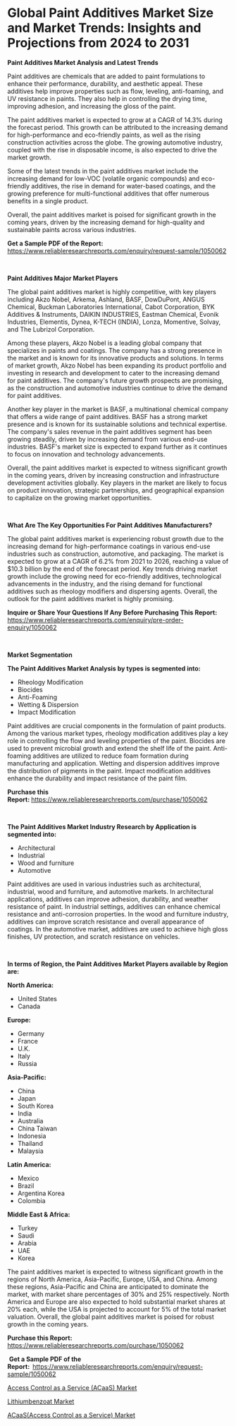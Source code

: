 <p><h1>Global Paint Additives Market Size and Market Trends: Insights and Projections from 2024 to 2031</h1></p><p><strong>Paint Additives Market Analysis and Latest Trends</strong></p>
<p><p>Paint additives are chemicals that are added to paint formulations to enhance their performance, durability, and aesthetic appeal. These additives help improve properties such as flow, leveling, anti-foaming, and UV resistance in paints. They also help in controlling the drying time, improving adhesion, and increasing the gloss of the paint.</p><p>The paint additives market is expected to grow at a CAGR of 14.3% during the forecast period. This growth can be attributed to the increasing demand for high-performance and eco-friendly paints, as well as the rising construction activities across the globe. The growing automotive industry, coupled with the rise in disposable income, is also expected to drive the market growth.</p><p>Some of the latest trends in the paint additives market include the increasing demand for low-VOC (volatile organic compounds) and eco-friendly additives, the rise in demand for water-based coatings, and the growing preference for multi-functional additives that offer numerous benefits in a single product.</p><p>Overall, the paint additives market is poised for significant growth in the coming years, driven by the increasing demand for high-quality and sustainable paints across various industries.</p></p>
<p><strong>Get a Sample PDF of the Report:&nbsp;</strong> <a href="https://www.reliableresearchreports.com/enquiry/request-sample/1050062">https://www.reliableresearchreports.com/enquiry/request-sample/1050062</a></p>
<p>&nbsp;</p>
<p><strong>Paint Additives Major Market Players</strong></p>
<p><p>The global paint additives market is highly competitive, with key players including Akzo Nobel, Arkema, Ashland, BASF, DowDuPont, ANGUS Chemical, Buckman Laboratories International, Cabot Corporation, BYK Additives & Instruments, DAIKIN INDUSTRIES, Eastman Chemical, Evonik Industries, Elementis, Dynea, K-TECH (INDIA), Lonza, Momentive, Solvay, and The Lubrizol Corporation.</p><p>Among these players, Akzo Nobel is a leading global company that specializes in paints and coatings. The company has a strong presence in the market and is known for its innovative products and solutions. In terms of market growth, Akzo Nobel has been expanding its product portfolio and investing in research and development to cater to the increasing demand for paint additives. The company's future growth prospects are promising, as the construction and automotive industries continue to drive the demand for paint additives.</p><p>Another key player in the market is BASF, a multinational chemical company that offers a wide range of paint additives. BASF has a strong market presence and is known for its sustainable solutions and technical expertise. The company's sales revenue in the paint additives segment has been growing steadily, driven by increasing demand from various end-use industries. BASF's market size is expected to expand further as it continues to focus on innovation and technology advancements.</p><p>Overall, the paint additives market is expected to witness significant growth in the coming years, driven by increasing construction and infrastructure development activities globally. Key players in the market are likely to focus on product innovation, strategic partnerships, and geographical expansion to capitalize on the growing market opportunities.</p></p>
<p>&nbsp;</p>
<p><strong>What Are The Key Opportunities For Paint Additives Manufacturers?</strong></p>
<p><p>The global paint additives market is experiencing robust growth due to the increasing demand for high-performance coatings in various end-use industries such as construction, automotive, and packaging. The market is expected to grow at a CAGR of 6.2% from 2021 to 2026, reaching a value of $10.3 billion by the end of the forecast period. Key trends driving market growth include the growing need for eco-friendly additives, technological advancements in the industry, and the rising demand for functional additives such as rheology modifiers and dispersing agents. Overall, the outlook for the paint additives market is highly promising.</p></p>
<p><strong>Inquire or Share Your Questions If Any Before Purchasing This Report:</strong> <a href="https://www.reliableresearchreports.com/enquiry/pre-order-enquiry/1050062">https://www.reliableresearchreports.com/enquiry/pre-order-enquiry/1050062</a></p>
<p>&nbsp;</p>
<p><strong>Market Segmentation</strong></p>
<p><strong>The Paint Additives Market Analysis by types is segmented into:</strong></p>
<p><ul><li>Rheology Modification</li><li>Biocides</li><li>Anti-Foaming</li><li>Wetting & Dispersion</li><li>Impact Modification</li></ul></p>
<p><p>Paint additives are crucial components in the formulation of paint products. Among the various market types, rheology modification additives play a key role in controlling the flow and leveling properties of the paint. Biocides are used to prevent microbial growth and extend the shelf life of the paint. Anti-foaming additives are utilized to reduce foam formation during manufacturing and application. Wetting and dispersion additives improve the distribution of pigments in the paint. Impact modification additives enhance the durability and impact resistance of the paint film.</p></p>
<p><strong>Purchase this Report:&nbsp;</strong><a href="https://www.reliableresearchreports.com/purchase/1050062">https://www.reliableresearchreports.com/purchase/1050062</a></p>
<p>&nbsp;</p>
<p><strong>The Paint Additives Market Industry Research by Application is segmented into:</strong></p>
<p><ul><li>Architectural</li><li>Industrial</li><li>Wood and furniture</li><li>Automotive</li></ul></p>
<p><p>Paint additives are used in various industries such as architectural, industrial, wood and furniture, and automotive markets. In architectural applications, additives can improve adhesion, durability, and weather resistance of paint. In industrial settings, additives can enhance chemical resistance and anti-corrosion properties. In the wood and furniture industry, additives can improve scratch resistance and overall appearance of coatings. In the automotive market, additives are used to achieve high gloss finishes, UV protection, and scratch resistance on vehicles.</p></p>
<p>&nbsp;</p>
<p><strong>In terms of Region, the Paint Additives Market Players available by Region are:</strong></p>
<p>
    <p> <strong> North America: </strong>
        <ul>
            <li>United States</li>
            <li>Canada</li>
        </ul>
        </p> 
    <p> <strong> Europe: </strong>
        <ul>
            <li>Germany</li>
            <li>France</li>
            <li>U.K.</li>
            <li>Italy</li>
            <li>Russia</li>
        </ul>
        </p> 
    <p> <strong> Asia-Pacific: </strong>
        <ul>
            <li>China</li>
            <li>Japan</li>
            <li>South Korea</li>
            <li>India</li>
            <li>Australia</li>
            <li>China Taiwan</li>
            <li>Indonesia</li>
            <li>Thailand</li>
            <li>Malaysia</li>
        </ul>
        </p> 
    <p> <strong> Latin America: </strong>
        <ul>
            <li>Mexico</li>
            <li>Brazil</li>
            <li>Argentina Korea</li>
            <li>Colombia</li>
        </ul>
        </p> 
    <p> <strong> Middle East & Africa: </strong>
        <ul>
            <li>Turkey</li>
            <li>Saudi</li>
            <li>Arabia</li>
            <li>UAE</li>
            <li>Korea</li>
        </ul>
    </p>
    </p>
<p><p>The paint additives market is expected to witness significant growth in the regions of North America, Asia-Pacific, Europe, USA, and China. Among these regions, Asia-Pacific and China are anticipated to dominate the market, with market share percentages of 30% and 25% respectively. North America and Europe are also expected to hold substantial market shares at 20% each, while the USA is projected to account for 5% of the total market valuation. Overall, the global paint additives market is poised for robust growth in the coming years.</p></p>
<p><strong>Purchase this Report: </strong><a href="https://www.reliableresearchreports.com/purchase/1050062">https://www.reliableresearchreports.com/purchase/1050062</a></p>
<p>&nbsp;<strong>Get a Sample PDF of the Report:&nbsp;&nbsp;</strong><a href="https://www.reliableresearchreports.com/enquiry/request-sample/1050062">https://www.reliableresearchreports.com/enquiry/request-sample/1050062</a></p>
<p><strong></strong></p>
<p><p><a href="https://view.publitas.com/reportprime-1/access-control-as-a-service-acaas-market-growth-market-trends-covid-19-impact-and-forecasts-for-period-from-2023-2030/">Access Control as a Service (ACaaS) Market</a></p><p><a href="https://view.publitas.com/reportprime-1/lithiumbenzoat-market-research-report-forecasted-for-period-from-2023-2030-by-market-type-market-application-and-region/">Lithiumbenzoat Market</a></p><p><a href="https://view.publitas.com/reportprime-1/acaas-access-control-as-a-service-market-growth-market-trends-covid-19-impact-and-forecasts-for-period-from-2023-2030/">ACaaS(Access Control as a Service) Market</a></p></p>